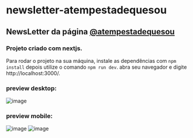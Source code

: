 # newsletter-atempestadequesou
## NewsLetter da página <a href="https://www.instagram.com/atempestadequesou/">@atempestadequesou<a>

### Projeto criado com nextjs.
Para rodar o projeto na sua máquina, instale as dependências com
```npm install```
depois utilize o comando 
```npm run dev```.
abra seu navegador e digite http://localhost:3000/.

### preview desktop:
![image](https://user-images.githubusercontent.com/81981887/201775790-8b68db32-9610-4a02-af81-fb9f25da69eb.png)
### preview mobile:
![image](https://user-images.githubusercontent.com/81981887/201776101-50247574-f9e5-4d14-8d39-fd34e49f9610.png)
![image](https://user-images.githubusercontent.com/81981887/201776187-3c4090e6-e8dd-4661-a041-1a7f83e74b07.png)
